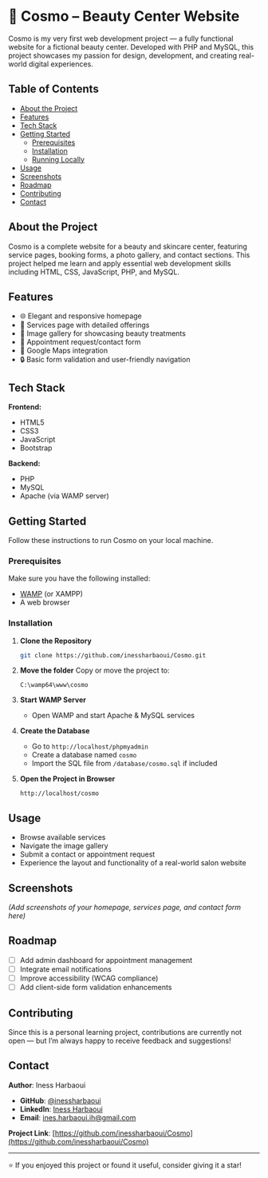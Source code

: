 # 💄 Cosmo – Beauty Center Website

Cosmo is my very first web development project — a fully functional website for a fictional beauty center. Developed with PHP and MySQL, this project showcases my passion for design, development, and creating real-world digital experiences.

## Table of Contents

- [About the Project](#about-the-project)
- [Features](#features)
- [Tech Stack](#tech-stack)
- [Getting Started](#getting-started)
  - [Prerequisites](#prerequisites)
  - [Installation](#installation)
  - [Running Locally](#running-locally)
- [Usage](#usage)
- [Screenshots](#screenshots)
- [Roadmap](#roadmap)
- [Contributing](#contributing)
- [Contact](#contact)

## About the Project

Cosmo is a complete website for a beauty and skincare center, featuring service pages, booking forms, a photo gallery, and contact sections. This project helped me learn and apply essential web development skills including HTML, CSS, JavaScript, PHP, and MySQL.

## Features

- 🌐 Elegant and responsive homepage  
- 💅 Services page with detailed offerings  
- 📸 Image gallery for showcasing beauty treatments  
- 📆 Appointment request/contact form  
- 📍 Google Maps integration  
- 🔒 Basic form validation and user-friendly navigation

## Tech Stack

**Frontend:**
- HTML5
- CSS3
- JavaScript
- Bootstrap

**Backend:**
- PHP
- MySQL
- Apache (via WAMP server)

## Getting Started

Follow these instructions to run Cosmo on your local machine.

### Prerequisites

Make sure you have the following installed:
- [WAMP](https://www.wampserver.com/en/) (or XAMPP)
- A web browser

### Installation

1. **Clone the Repository**
   ```bash
   git clone https://github.com/inessharbaoui/Cosmo.git
   ```

2. **Move the folder**
   Copy or move the project to:
   ```
   C:\wamp64\www\cosmo
   ```

3. **Start WAMP Server**
   - Open WAMP and start Apache & MySQL services

4. **Create the Database**
   - Go to `http://localhost/phpmyadmin`
   - Create a database named `cosmo`
   - Import the SQL file from `/database/cosmo.sql` if included

5. **Open the Project in Browser**
   ```
   http://localhost/cosmo
   ```

## Usage

- Browse available services
- Navigate the image gallery
- Submit a contact or appointment request
- Experience the layout and functionality of a real-world salon website

## Screenshots

*(Add screenshots of your homepage, services page, and contact form here)*

## Roadmap

- [ ] Add admin dashboard for appointment management
- [ ] Integrate email notifications
- [ ] Improve accessibility (WCAG compliance)
- [ ] Add client-side form validation enhancements

## Contributing

Since this is a personal learning project, contributions are currently not open — but I’m always happy to receive feedback and suggestions!

## Contact

**Author**: Iness Harbaoui  
- **GitHub**: [@inessharbaoui](https://github.com/inessharbaoui)  
- **LinkedIn**: [Iness Harbaoui](https://www.linkedin.com/in/iness-harbaoui-969298279)  
- **Email**: ines.harbaoui.ih@gmail.com  

**Project Link**: [https://github.com/inessharbaoui/Cosmo](https://github.com/inessharbaoui/Cosmo)

---

⭐ If you enjoyed this project or found it useful, consider giving it a star!
